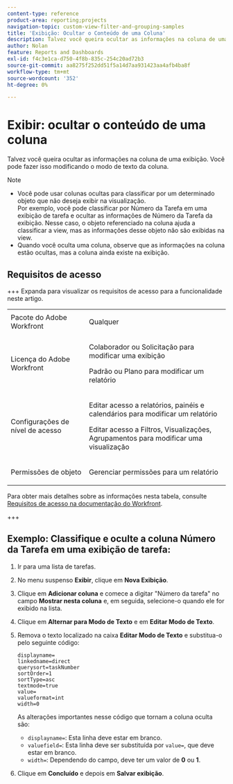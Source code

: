 ```yaml
---
content-type: reference
product-area: reporting;projects
navigation-topic: custom-view-filter-and-grouping-samples
title: 'Exibição: Ocultar o Conteúdo de uma Coluna'
description: Talvez você queira ocultar as informações na coluna de uma exibição. Você pode fazer isso modificando o modo de texto da coluna.
author: Nolan
feature: Reports and Dashboards
exl-id: f4c3e1ca-d750-4f8b-835c-254c20ad72b3
source-git-commit: aa8275f252dd51f5a14d7aa931423aa4afb4ba8f
workflow-type: tm+mt
source-wordcount: '352'
ht-degree: 0%

---
```


# Exibir: ocultar o conteúdo de uma coluna

<!--Audited: 11/2024-->

Talvez você queira ocultar as informações na coluna de uma exibição. Você pode fazer isso modificando o modo de texto da coluna.

>[!NOTE]
>
>* Você pode usar colunas ocultas para classificar por um determinado objeto que não deseja exibir na visualização.\
>  Por exemplo, você pode classificar por Número da Tarefa em uma exibição de tarefa e ocultar as informações de Número da Tarefa da exibição. Nesse caso, o objeto referenciado na coluna ajuda a classificar a view, mas as informações desse objeto não são exibidas na view.
>* Quando você oculta uma coluna, observe que as informações na coluna estão ocultas, mas a coluna ainda existe na exibição.

## Requisitos de acesso

+++ Expanda para visualizar os requisitos de acesso para a funcionalidade neste artigo.

<table style="table-layout:auto"> 
 <col> 
 <col> 
 <tbody> 
  <tr> 
   <td role="rowheader">Pacote do Adobe Workfront</td> 
   <td> <p>Qualquer</p> </td> 
  </tr> 
  <tr> 
   <td role="rowheader">Licença do Adobe Workfront</td> 
   <td> 
   <p>Colaborador ou Solicitação para modificar uma exibição </p>
   <p>Padrão ou Plano para modificar um relatório</p>
  </tr> 
  <tr> 
   <td role="rowheader">Configurações de nível de acesso</td> 
   <td> <p>Editar acesso a relatórios, painéis e calendários para modificar um relatório</p> <p>Editar acesso a Filtros, Visualizações, Agrupamentos para modificar uma visualização</p> </td> 
  </tr> 
  <tr> 
   <td role="rowheader">Permissões de objeto</td> 
   <td> <p>Gerenciar permissões para um relatório</p>  </td> 
  </tr> 
 </tbody> 
</table>

Para obter mais detalhes sobre as informações nesta tabela, consulte [Requisitos de acesso na documentação do Workfront](/help/quicksilver/administration-and-setup/add-users/access-levels-and-object-permissions/access-level-requirements-in-documentation.md).


+++

## Exemplo: Classifique e oculte a coluna Número da Tarefa em uma exibição de tarefa:

1. Ir para uma lista de tarefas.
1. No menu suspenso **Exibir**, clique em **Nova Exibição**.

1. Clique em **Adicionar coluna** e comece a digitar &quot;Número da tarefa&quot; no campo **Mostrar nesta coluna** e, em seguida, selecione-o quando ele for exibido na lista.

1. Clique em **Alternar para Modo de Texto** e em **Editar Modo de Texto**.
1. Remova o texto localizado na caixa **Editar Modo de Texto** e substitua-o pelo seguinte código:

   ```
   displayname=
   linkedname=direct
   querysort=taskNumber
   sortOrder=1
   sortType=asc
   textmode=true
   value=
   valueformat=int
   width=0
   ```

   As alterações importantes nesse código que tornam a coluna oculta são:

   * `displayname=`: Esta linha deve estar em branco.
   * `valuefield=`: Esta linha deve ser substituída por `value=`, que deve estar em branco.
   * `width=`: Dependendo do campo, deve ter um valor de **0** ou **1**.

1. Clique em **Concluído** e depois em **Salvar exibição**.

